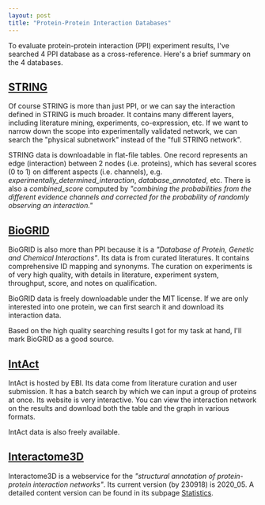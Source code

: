 ```yaml
---
layout: post
title: "Protein-Protein Interaction Databases"
---
```


To evaluate protein-protein interaction (PPI) experiment results, I've searched 4 PPI database as a cross-reference. Here's a brief summary on the 4 databases.

## [STRING](https://string-db.org/)

Of course STRING is more than just PPI, or we can say the interaction defined in STRING is much broader. It contains many different layers, including literature mining, experiments, co-expression, etc. If we want to narrow down the scope into experimentally validated network, we can search the "physical subnetwork" instead of the "full STRING network".

STRING data is downloadable in flat-file tables. One record represents an edge (interaction) between 2 nodes (i.e. proteins), which has several scores (0 to 1) on different aspects (i.e. channels), e.g. *experimentally_determined_interaction*, *database_annotated*, etc. There is also a *combined_score* computed by *"combining the probabilities from the different evidence channels and corrected for the probability of randomly observing an interaction."*

## [BioGRID](https://thebiogrid.org/)

BioGRID is also more than PPI because it is a *"Database of Protein, Genetic and Chemical Interactions"*. Its data is from curated literatures. It contains comprehensive ID mapping and synonyms. The curation on experiments is of very high quality, with details in literature, experiment system, throughput, score, and notes on qualification.

BioGRID data is freely downloadable under the MIT license. If we are only interested into one protein, we can first search it and download its interaction data.

Based on the high quality searching results I got for my task at hand, I'll mark BioGRID as a good source. 

## [IntAct](https://www.ebi.ac.uk/intact/home)

IntAct is hosted by EBI. Its data come from literature curation and user submission. It has a batch search by which we can input a group of proteins at once. Its website is very interactive. You can view the interaction network on the results and download both the table and the graph in various formats.

IntAct data is also freely available. 

## [Interactome3D](https://interactome3d.irbbarcelona.org/index.php)

Interactome3D is a webservice for the *"structural annotation of protein-protein interaction networks"*. Its current version (by 230918) is 2020_05. A detailed content version can be found in its subpage [Statistics](https://interactome3d.irbbarcelona.org/statistics.php).
